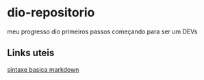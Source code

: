 # dio-repositorio
meu progresso dio primeiros passos 
começando para ser um DEVs

## Links uteis
[sintaxe basica markdown](https://www.markdownguide.org/getting-started/)

